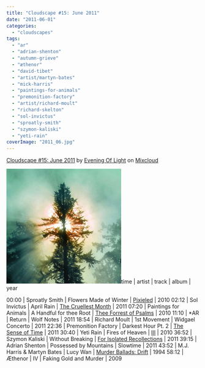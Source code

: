 ```yaml
---
title: "Cloudscape #15: June 2011"
date: "2011-06-01"
categories: 
  - "cloudscapes"
tags: 
  - "ar"
  - "adrian-shenton"
  - "autumn-grieve"
  - "æthenor"
  - "david-tibet"
  - "artist/martyn-bates"
  - "mick-harris"
  - "paintings-for-animals"
  - "premonition-factory"
  - "artist/richard-moult"
  - "richard-skelton"
  - "sol-invictus"
  - "sproatly-smith"
  - "szymon-kaliski"
  - "yeti-rain"
coverImage: "2011_06.jpg"
---
```


[Cloudscape #15: June 2011](http://www.mixcloud.com/eveningoflight/cloudscape-15-june-2011/?utm_source=widget&utm_medium=web&utm_campaign=base_links&utm_term=resource_link) by [Evening Of Light](http://www.mixcloud.com/eveningoflight/?utm_source=widget&utm_medium=web&utm_campaign=base_links&utm_term=profile_link) on [Mixcloud](http://www.mixcloud.com/?utm_source=widget&utm_medium=web&utm_campaign=base_links&utm_term=homepage_link)

[![](images/2011_06.jpg "2011_06")](http://www.eveningoflight.nl/wordpress/wp-content/uploads/2011/06/2011_06.jpg "2011_06")time | artist | track | album | year

00:00 | Sproatly Smith | Flowers Made of Winter | [Pixieled](http://www.eveningoflight.nl/2011/07/12/review-sproatly-smith-pixieled-2010/ "Review: Sproatly Smith – Pixieled (2010)") | 2010 02:12 | Sol Invictus | April Rain | [The Cruellest Month](http://www.eveningoflight.nl/2011/06/11/review-sol-invictus-the-cruellest-month-2011/ "Review: Sol Invictus – The Cruellest Month (2011)") | 2011 07:20 | Paintings for Animals | A Handful for thee Root | [Thee Forrest of Psalms](http://www.eveningoflight.nl/2011/07/14/review-paintings-for-animals-thee-forrest-ov-psalms-2010/ "Review: Paintings for Animals – Thee Forrest ov Psalms (2010)") | 2010 11:10 | \*AR | Return | Wolf Notes | 2011 18:54 | Richard Moult | 1st Movement | Widgael Concerto | 2011 22:36 | Premonition Factory | Darkest Hour Pt. 2 | [The Sense of Time](http://www.eveningoflight.nl/2011/03/29/review-premonition-factory-the-sense-of-time-2011/ "Review: Premonition Factory – The Sense of Time (2011)") | 2011 30:40 | Yeti Rain | Fires of Heaven | [III](http://www.eveningoflight.nl/2011/06/01/review-yeti-rain-iii-2010/ "Review: Yeti Rain – III (2010)") | 2010 36:52 | Szymon Kaliski | Without Breaking | [For Isolated Recollections](http://www.eveningoflight.nl/2011/05/31/may-2011-short-reviews/ "May 2011 Short Reviews") | 2011 39:15 | Adrian Shenton | Possessed by Mountains | Slowtime | 2011 43:52 | M.J. Harris & Martyn Bates | Lucy Wan | [Murder Ballads: Drift](http://www.eveningoflight.nl/2011/05/28/eclipse-review-m-j-harris-martyn-bates-murder-ballads-1994-1998/ "Eclipse Review: M.J. Harris & Martyn Bates – Murder Ballads (1994-1998)") | 1994 58:12 | Æthenor | IV | Faking Gold and Murder | 2009
